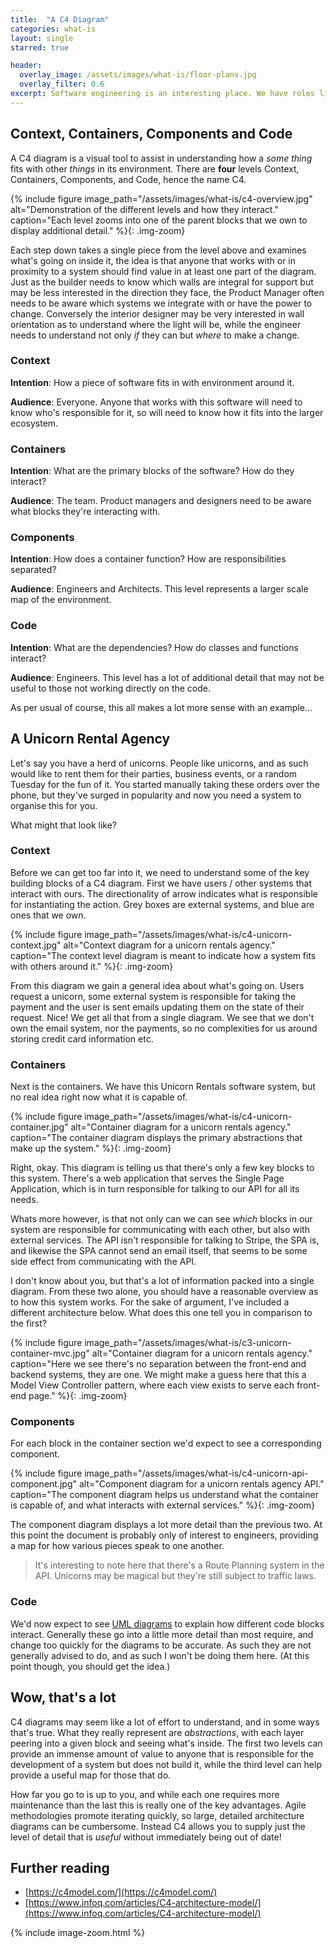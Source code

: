 ```yaml
---
title:  "A C4 Diagram"
categories: what-is
layout: single
starred: true

header:
  overlay_image: /assets/images/what-is/floor-plans.jpg
  overlay_filter: 0.6
excerpt: Software engineering is an interesting place. We have roles like Architect, and talk a lot about _architecture_ but rarely will you find any floor plans beyond initial scribbles on the back of a napkin. This is to be expected, documentation is hard to curate and harder to keep up to date, but in order to be able to provide a overview of a system they are crucial. C4 diagrams are a fantastic mechanism to provide that overview, and what's more, they're actually quite easy to create!
---
```


## Context, Containers, Components and Code

A C4 diagram is a visual tool to assist in understanding how a _some thing_ fits with other _things_ in its environment. There are **four** levels Context, Containers, Components, and Code, hence the name C4.

{% include figure image_path="/assets/images/what-is/c4-overview.jpg" alt="Demonstration of the different levels and how they interact." caption="Each level zooms into one of the parent blocks that we own to display additional detail." %}{: .img-zoom}

Each step down takes a single piece from the level above and examines what's going on inside it, the idea is that anyone that works with or in proximity to a system should find value in at least one part of the diagram. Just as the builder needs to know which walls are integral for support but may be less interested in the direction they face, the Product Manager often needs to be aware which systems we integrate with or have the power to change. Conversely the interior designer may be very interested in wall orientation as to understand where the light will be, while the engineer needs to understand not only *if* they can but *where* to make a change.

### Context

**Intention**: How a piece of software fits in with environment around it.

**Audience**: Everyone. Anyone that works with this software will need to know who's responsible for it, so will need to know how it fits into the larger ecosystem.

### Containers

**Intention**: What are the primary blocks of the software? How do they interact?

**Audience**: The team. Product managers and designers need to be aware what blocks they're interacting with.

### Components

**Intention**: How does a container function? How are responsibilities separated?

**Audience**: Engineers and Architects. This level represents a larger scale map of the environment.

### Code

**Intention**: What are the dependencies? How do classes and functions interact?

**Audience**: Engineers. This level has a lot of additional detail that may not be useful to those not working directly on the code.

As per usual of course, this all makes a lot more sense with an example...

## A Unicorn Rental Agency

Let's say you have a herd of unicorns. People like unicorns, and as such would like to rent them for their parties, business events, or a random Tuesday for the fun of it. You started manually taking these orders over the phone, but they've surged in popularity and now you need a system to organise this for you.

What might that look like?

### Context

Before we can get too far into it, we need to understand some of the key building blocks of a C4 diagram. First we have users / other systems that interact with ours. The directionality of arrow indicates what is responsible for instantiating the action. Grey boxes are external systems, and blue are ones that we own.

{% include figure image_path="/assets/images/what-is/c4-unicorn-context.jpg" alt="Context diagram for a unicorn rentals agency." caption="The context level diagram is meant to indicate how a system fits with others around it." %}{: .img-zoom}

From this diagram we gain a general idea about what's going on. Users request a unicorn, some external system is responsible for taking the payment and the user is sent emails updating them on the state of their request. Nice! We get all that from a single diagram. We see that we don't own the email system, nor the payments, so no complexities for us around storing credit card information etc.

### Containers

Next is the containers. We have this Unicorn Rentals software system, but no real idea right now what it is capable of.

{% include figure image_path="/assets/images/what-is/c4-unicorn-container.jpg" alt="Container diagram for a unicorn rentals agency." caption="The container diagram displays the primary abstractions that make up the system." %}{: .img-zoom}

Right, okay. This diagram is telling us that there's only a few key blocks to this system. There's a web application that serves the Single Page Application, which is in turn responsible for talking to our API for all its needs.

Whats more however, is that not only can we can see _which_ blocks in our system are responsible for communicating with each other, but also with external services. The API isn't responsible for talking to Stripe, the SPA is, and likewise the SPA cannot send an email itself, that seems to be some side effect from communicating with the API.

I don't know about you, but that's a lot of information packed into a single diagram. From these two alone, you should have a reasonable overview as to how this system works. For the sake of argument, I've included a different architecture below. What does this one tell you in comparison to the first?

{% include figure image_path="/assets/images/what-is/c3-unicorn-container-mvc.jpg" alt="Container diagram for a unicorn rentals agency." caption="Here we see there's no separation between the front-end and backend systems, they are one. We might make a guess here that this a Model View Controller pattern, where each view exists to serve each front-end page." %}{: .img-zoom}


### Components

For each block in the container section we'd expect to see a corresponding component.

{% include figure image_path="/assets/images/what-is/c4-unicorn-api-component.jpg" alt="Component diagram for a unicorn rentals agency API." caption="The component diagram helps us understand what the container is capable of, and what interacts with external services." %}{: .img-zoom}

The component diagram displays a lot more detail than the previous two. At this point the document is probably only of interest to engineers, providing a map for how various pieces speak to one another.

> It's interesting to note here that there's a Route Planning system in the API. Unicorns may be magical but they're still subject to traffic laws.


### Code

We'd now expect to see [UML diagrams](https://en.wikipedia.org/wiki/Unified_Modeling_Language) to explain how different code blocks interact. Generally these go into a little more detail than most require, and change too quickly for the diagrams to be accurate. As such they are not generally advised to do, and as such I won't be doing them here. (At this point though, you should get the idea.)

## Wow, that's a lot

C4 diagrams may seem like a lot of effort to understand, and in some ways that's true. What they really represent are *abstractions*, with each layer peering into a given block and seeing what's inside. The first two levels can provide an immense amount of value to anyone that is responsible for the development of a system but does not build it, while the third level can help provide a useful map for those that do.

How far you go to is up to you, and while each one requires more maintenance than the last this is really one of the key advantages. Agile methodologies promote iterating quickly, so large, detailed architecture diagrams can be cumbersome. Instead C4 allows you to supply just the level of detail that is *useful* without immediately being out of date!

## Further reading

* [https://c4model.com/](https://c4model.com/)
* [https://www.infoq.com/articles/C4-architecture-model/](https://www.infoq.com/articles/C4-architecture-model/)

{% include image-zoom.html %}